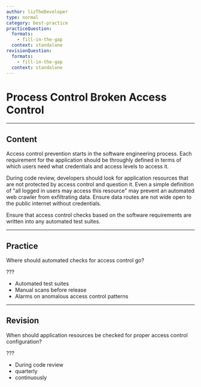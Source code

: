 ```yaml
---
author: lizTheDeveloper
type: normal
category: best-practice
practiceQuestion:
  formats:
    - fill-in-the-gap
  context: standalone
revisionQuestion:
  formats:
    - fill-in-the-gap
  context: standalone
---
```


# Process Control Broken Access Control


---

## Content

Access control prevention starts in the software engineering process. Each requirement for the application should be throughly defined in terms of which users need what credentials and access levels to access it.

During code review, developers should look for application resources that are not protected by access control and question it. Even a simple definition of "all logged in users may access this resource" may prevent an automated web crawler from exfiltrating data. Ensure data routes are not wide open to the public internet without credentials.

Ensure that access control checks based on the software requirements are written into any automated test suites.


---

## Practice

Where should automated checks for access control go?

???

- Automated test suites
- Manual scans before release
- Alarms on anomalous access control patterns


---

## Revision

When should application resources be checked for proper access control configuration?

???

- During code review
- quarterly
- continuously
